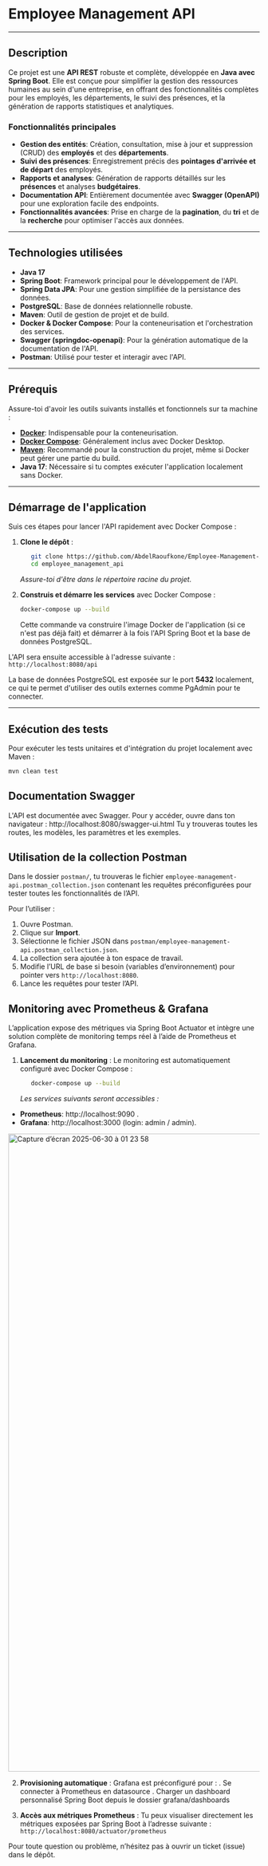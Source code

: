 # Employee Management API

---

## Description

Ce projet est une **API REST** robuste et complète, développée en **Java avec Spring Boot**. Elle est conçue pour simplifier la gestion des ressources humaines au sein d'une entreprise, en offrant des fonctionnalités complètes pour les employés, les départements, le suivi des présences, et la génération de rapports statistiques et analytiques.

### Fonctionnalités principales

* **Gestion des entités**: Création, consultation, mise à jour et suppression (CRUD) des **employés** et des **départements**.
* **Suivi des présences**: Enregistrement précis des **pointages d'arrivée et de départ** des employés.
* **Rapports et analyses**: Génération de rapports détaillés sur les **présences** et analyses **budgétaires**.
* **Documentation API**: Entièrement documentée avec **Swagger (OpenAPI)** pour une exploration facile des endpoints.
* **Fonctionnalités avancées**: Prise en charge de la **pagination**, du **tri** et de la **recherche** pour optimiser l'accès aux données.

---

## Technologies utilisées

* **Java 17**
* **Spring Boot**: Framework principal pour le développement de l'API.
* **Spring Data JPA**: Pour une gestion simplifiée de la persistance des données.
* **PostgreSQL**: Base de données relationnelle robuste.
* **Maven**: Outil de gestion de projet et de build.
* **Docker & Docker Compose**: Pour la conteneurisation et l'orchestration des services.
* **Swagger (springdoc-openapi)**: Pour la génération automatique de la documentation de l'API.
* **Postman**: Utilisé pour tester et interagir avec l'API.

---

## Prérequis

Assure-toi d'avoir les outils suivants installés et fonctionnels sur ta machine :

* **[Docker](https://docs.docker.com/get-docker/)**: Indispensable pour la conteneurisation.
* **[Docker Compose](https://docs.docker.com/compose/install/)**: Généralement inclus avec Docker Desktop.
* **[Maven](https://maven.apache.org/install.html)**: Recommandé pour la construction du projet, même si Docker peut gérer une partie du build.
* **Java 17**: Nécessaire si tu comptes exécuter l'application localement sans Docker.

---

## Démarrage de l'application

Suis ces étapes pour lancer l'API rapidement avec Docker Compose :

1.  **Clone le dépôt** :
    ```bash
       git clone https://github.com/AbdelRaoufkone/Employee-Management-API.git
       cd employee_management_api
    ```
    *Assure-toi d'être dans le répertoire racine du projet.*

2.  **Construis et démarre les services** avec Docker Compose :
    ```bash
    docker-compose up --build
    ```
    Cette commande va construire l'image Docker de l'application (si ce n'est pas déjà fait) et démarrer à la fois l'API Spring Boot et la base de données PostgreSQL.

L'API sera ensuite accessible à l'adresse suivante :
`http://localhost:8080/api`

La base de données PostgreSQL est exposée sur le port **5432** localement, ce qui te permet d'utiliser des outils externes comme PgAdmin pour te connecter.

---

## Exécution des tests

Pour exécuter les tests unitaires et d'intégration du projet localement avec Maven :

```bash
mvn clean test
```

## Documentation Swagger

L'API est documentée avec Swagger. Pour y accéder, ouvre dans ton navigateur : http://localhost:8080/swagger-ui.html
Tu y trouveras toutes les routes, les modèles, les paramètres et les exemples.

## Utilisation de la collection Postman

Dans le dossier `postman/`, tu trouveras le fichier `employee-management-api.postman_collection.json` contenant les requêtes préconfigurées pour tester toutes les fonctionnalités de l’API.

Pour l’utiliser :

1. Ouvre Postman.
2. Clique sur **Import**.
3. Sélectionne le fichier JSON dans `postman/employee-management-api.postman_collection.json`.
4. La collection sera ajoutée à ton espace de travail.
5. Modifie l’URL de base si besoin (variables d’environnement) pour pointer vers `http://localhost:8080`.
6. Lance les requêtes pour tester l’API.

## Monitoring avec Prometheus & Grafana
    
L’application expose des métriques via Spring Boot Actuator et intègre une solution complète de monitoring temps réel à l’aide de Prometheus et Grafana.
1.  **Lancement du monitoring** :
   Le monitoring est automatiquement configuré avec Docker Compose :
    ```bash
       docker-compose up --build
    ```
    *Les services suivants seront accessibles :*
* **Prometheus**: http://localhost:9090 .
* **Grafana**: http://localhost:3000 (login: admin / admin).

<img width="1280" alt="Capture d’écran 2025-06-30 à 01 23 58" src="https://github.com/user-attachments/assets/ff7ffee2-14db-4a7b-982a-c8a9f6981246" />


2.  **Provisioning automatique** :
   Grafana est préconfiguré pour :
       . Se connecter à Prometheus en datasource
       . Charger un dashboard personnalisé Spring Boot depuis le dossier grafana/dashboards
    
3.  **Accès aux métriques Prometheus** :
   Tu peux visualiser directement les métriques exposées par Spring Boot à l’adresse suivante :
   `http://localhost:8080/actuator/prometheus`

Pour toute question ou problème, n’hésitez pas à ouvrir un ticket (issue) dans le dépôt.
